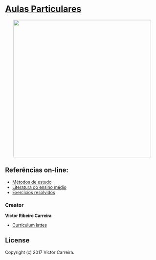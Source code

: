 # [Aulas Particulares]()

<p align="center">
  <img src="Cartão/virtual.jpg" width="450"/>
</p>



## Referências on-line:

- [Métodos de estudo](https://guiadoestudante.abril.com.br/universidades/descubra-os-10-melhores-metodos-de-estudo-para-se-preparar-para-o-vestibular-e-enem/#)
- [Literatura do ensino médio](http://brasilescola.uol.com.br/)
- [Exercícios resolvidos](https://www.infoescola.com/exercicios/)

### Creator

**Victor Ribeiro Carreira**

- [Curriculum lattes](http://lattes.cnpq.br/9663791782095105)

## License

Copyright (c) 2017 Victor Carreira.
